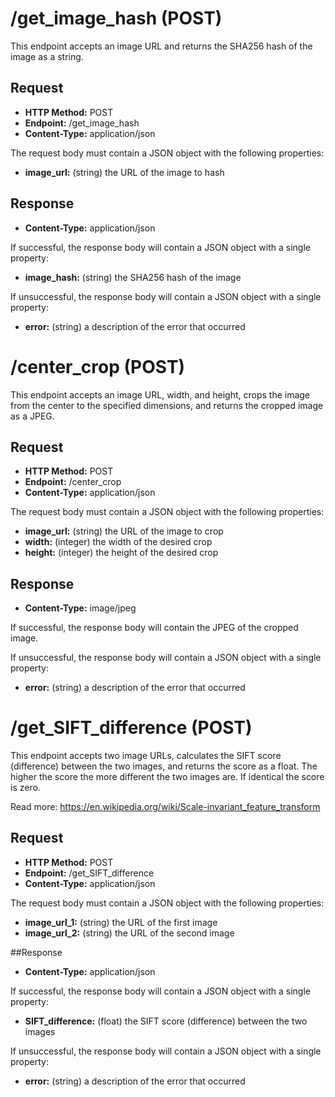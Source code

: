 # /get_image_hash (POST)

This endpoint accepts an image URL and returns the SHA256 hash of the image as a string.

## Request

- **HTTP Method:** POST
- **Endpoint:** /get_image_hash
- **Content-Type:** application/json

The request body must contain a JSON object with the following properties:

- **image_url:** (string) the URL of the image to hash

## Response

- **Content-Type:** application/json

If successful, the response body will contain a JSON object with a single property:

- **image_hash:** (string) the SHA256 hash of the image

If unsuccessful, the response body will contain a JSON object with a single property:

- **error:** (string) a description of the error that occurred

# /center_crop (POST)

This endpoint accepts an image URL, width, and height, crops the image from the center to the specified dimensions, and returns the cropped image as a JPEG.

## Request

- **HTTP Method:** POST
- **Endpoint:** /center_crop
- **Content-Type:** application/json

The request body must contain a JSON object with the following properties:

- **image_url:** (string) the URL of the image to crop
- **width:** (integer) the width of the desired crop
- **height:** (integer) the height of the desired crop

## Response

- **Content-Type:** image/jpeg

If successful, the response body will contain the JPEG of the cropped image.

If unsuccessful, the response body will contain a JSON object with a single property:

- **error:** (string) a description of the error that occurred

# /get_SIFT_difference (POST)

This endpoint accepts two image URLs, calculates the SIFT score (difference) between the two images, and returns the score as a float. The higher the score the more different the two images are. If identical the score is zero.

Read more: https://en.wikipedia.org/wiki/Scale-invariant_feature_transform

## Request

- **HTTP Method:** POST
- **Endpoint:** /get_SIFT_difference
- **Content-Type:** application/json

The request body must contain a JSON object with the following properties:

- **image_url_1:** (string) the URL of the first image
- **image_url_2:** (string) the URL of the second image

##Response

- **Content-Type:** application/json

If successful, the response body will contain a JSON object with a single property:

- **SIFT_difference:** (float) the SIFT score (difference) between the two images

If unsuccessful, the response body will contain a JSON object with a single property:

- **error:** (string) a description of the error that occurred
